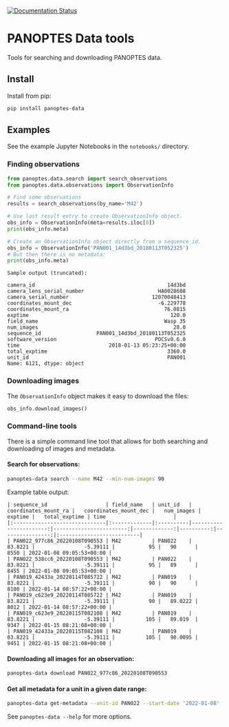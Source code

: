 [![Documentation Status](https://readthedocs.org/projects/panoptes-data/badge/?version=latest)](https://panoptes-data.readthedocs.io/en/latest/?badge=latest)

# PANOPTES Data tools

Tools for searching and downloading PANOPTES data.

## Install

Install from pip:

```bash
pip install panoptes-data
```

## Examples

See the example Jupyter Notebooks in the `notebooks/` directory.

### Finding observations

```py
from panoptes.data.search import search_observations
from panoptes.data.observations import ObservationInfo

# Find some observations
results = search_observations(by_name='M42')

# Use last result entry to create ObservationInfo object.
obs_info = ObservationInfo(meta=results.iloc[0])
print(obs_info.meta)

# Create an ObservationInfo object directly from a sequence_id.
obs_info = ObservationInfo('PAN001_14d3bd_20180113T052325')
# But then there is no metadata:
print(obs_info.meta)
```

```text
Sample output (truncated):

camera_id                                           14d3bd
camera_lens_serial_number                        HA0028608
camera_serial_number                           12070048413
coordinates_mount_dec                            -6.229778
coordinates_mount_ra                               76.0815
exptime                                              120.0
field_name                                         Wasp 35
num_images                                            28.0
sequence_id                  PAN001_14d3bd_20180113T052325
software_version                                POCSv0.6.0
time                             2018-01-13 05:23:25+00:00
total_exptime                                       3360.0
unit_id                                             PAN001
Name: 6121, dtype: object
```

### Downloading images

The `ObservationInfo` object makes it easy to download the files:

```py
obs_info.download_images()
```

### Command-line tools

There is a simple command line tool that allows for both searching and downloading of images and metadata.

#### Search for observations:

```bash
panoptes-data search --name M42 --min-num-images 90
```

Example table output:

```text
| sequence_id                   | field_name   | unit_id   |   coordinates_mount_ra |   coordinates_mount_dec |   num_images |   exptime |   total_exptime | time                      |
|:------------------------------|:-------------|:----------|-----------------------:|------------------------:|-------------:|----------:|----------------:|:--------------------------|
| PAN022_977c86_20220108T090553 | M42          | PAN022    |                83.8221 |                -5.39111 |           95 |   90      |            8550 | 2022-01-08 09:05:53+00:00 |
| PAN022_538cc6_20220108T090553 | M42          | PAN022    |                83.8221 |                -5.39111 |           95 |   89      |            8455 | 2022-01-08 09:05:53+00:00 |
| PAN019_42433a_20220114T085722 | M42          | PAN019    |                83.8221 |                -5.39111 |           90 |   90      |            8100 | 2022-01-14 08:57:22+00:00 |
| PAN019_c623e9_20220114T085722 | M42          | PAN019    |                83.8221 |                -5.39111 |           90 |   89.0222 |            8012 | 2022-01-14 08:57:22+00:00 |
| PAN019_c623e9_20220115T082108 | M42          | PAN019    |                83.8221 |                -5.39111 |          105 |   89.019  |            9347 | 2022-01-15 08:21:08+00:00 |
| PAN019_42433a_20220115T082108 | M42          | PAN019    |                83.8221 |                -5.39111 |          105 |   90.0095 |            9451 | 2022-01-15 08:21:08+00:00 |
```

#### Downloading all images for an observation:

```bash
panoptes-data download PAN022_977c86_20220108T090553
```

#### Get all metadata for a unit in a given date range:

```bash
panoptes-data get-metadata --unit-id PAN022 --start-date '2022-01-08'
```

See `panoptes-data --help` for more options.
